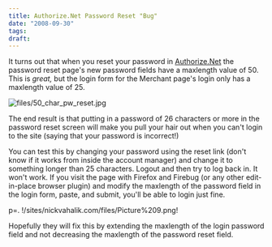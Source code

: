 ```yaml
---
title: Authorize.Net Password Reset "Bug"
date: "2008-09-30"
tags:
draft:
---
```


It turns out that when you reset your password in [Authorize.Net](http://www.authorize.net/,) the password reset page's new password fields have a maxlength value of 50.  This is *great,* but the login form for the Merchant page's login only has a maxlength value of 25.

![files/50_char_pw_reset.jpg](files/50_char_pw_reset.jpg)

The end result is that putting in a password of 26 characters or more in the password reset screen will make you pull your hair out when you can't login to the site (saying that your password is incorrect!)

You can test this by changing your password using the reset link (don't know if it works from inside the account manager) and change it to something longer than 25 characters.  Logout and then try to log back in.  It won't work.  If you visit the page with Firefox and Firebug (or any other edit-in-place browser plugin) and modify the maxlength of the password field in the login form, paste, and submit, you'll be able to login just fine.

p=. !/sites/nickvahalik.com/files/Picture%209.png!

Hopefully they will fix this by extending the maxlength of the login password field and not decreasing the maxlength of the password reset field.

